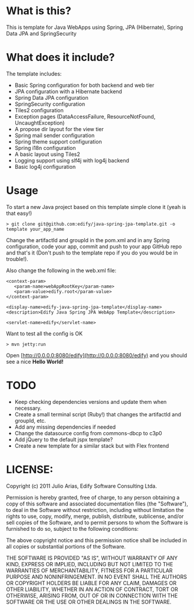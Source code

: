 # What is this?

This is template for Java WebApps using Spring, JPA (Hibernate), Spring Data JPA and SpringSecurity

# What does it include?

The template includes:

* Basic Spring configuration for both backend and web tier
* JPA configuration with a Hibernate backend
* Spring Data JPA configuration
* SpringSecurity configuration
* Tiles2 configuration
* Exception pages (DataAccessFailure, ResourceNotFound, UncaughtException)
* A propose dir layout for the view tier
* Spring mail sender configuration
* Spring theme support configuration
* Spring i18n configuration
* A basic layout using Tiles2
* Logging support using slf4j with log4j backend
* Basic log4j configuration

# Usage

To start a new Java project based on this template simple clone it (yeah is that easy!)

    > git clone git@github.com:edify/java-spring-jpa-template.git -o template your_app_name

Change the artifactId and groupId in the pom.xml and in any Spring configuration, code your app, commit and push to your app GitHub repo and that's it (Don't push to the template repo if you do you would be in trouble!).

Also change the following in the web.xml file:

    <context-param>
       <param-name>webAppRootKey</param-name>
       <param-value>edify.root</param-value>
    </context-param>

    <display-name>edify-java-spring-jpa-template</display-name>
    <description>Edify Java Spring JPA WebApp Template</description>

    <servlet-name>edify</servlet-name>

Want to test all the config is OK

    > mvn jetty:run

Open [http://0.0.0.0:8080/edify](http://0.0.0.0:8080/edify) and you should see a nice **Hello World!**

# TODO

* Keep checking dependencies versions and update them when necessary.
* Create a small terminal script (Ruby!) that changes the artifactId and groupId, etc.
* Add any missing dependencies if needed
* Change the datasource config from commons-dbcp to c3p0
* Add jQuery to the default jspx template?
* Create a new template for a similar stack but with Flex frontend

# LICENSE:

Copyright (c) 2011 Julio Arias, Edify Software Consulting Ltda.

Permission is hereby granted, free of charge, to any person
obtaining a copy of this software and associated documentation
files (the "Software"), to deal in the Software without
restriction, including without limitation the rights to use,
copy, modify, merge, publish, distribute, sublicense, and/or sell
copies of the Software, and to permit persons to whom the
Software is furnished to do so, subject to the following
conditions:

The above copyright notice and this permission notice shall be
included in all copies or substantial portions of the Software.

THE SOFTWARE IS PROVIDED "AS IS", WITHOUT WARRANTY OF ANY KIND,
EXPRESS OR IMPLIED, INCLUDING BUT NOT LIMITED TO THE WARRANTIES
OF MERCHANTABILITY, FITNESS FOR A PARTICULAR PURPOSE AND
NONINFRINGEMENT. IN NO EVENT SHALL THE AUTHORS OR COPYRIGHT
HOLDERS BE LIABLE FOR ANY CLAIM, DAMAGES OR OTHER LIABILITY,
WHETHER IN AN ACTION OF CONTRACT, TORT OR OTHERWISE, ARISING
FROM, OUT OF OR IN CONNECTION WITH THE SOFTWARE OR THE USE OR
OTHER DEALINGS IN THE SOFTWARE.